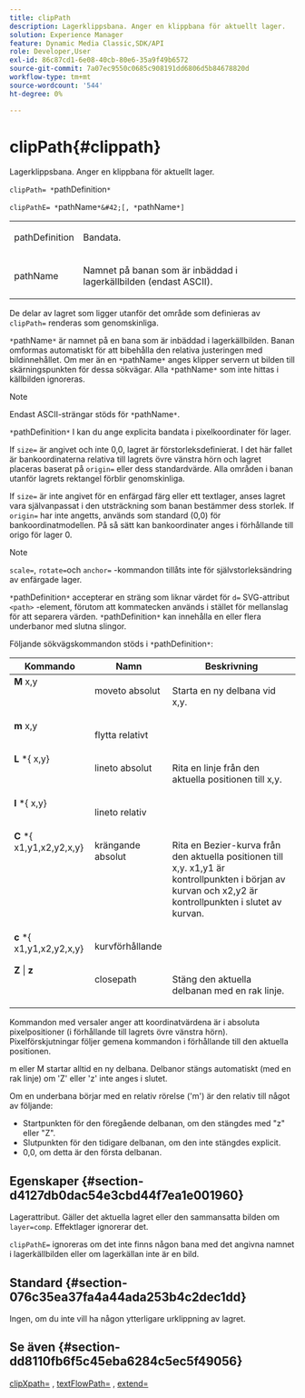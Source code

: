 ```yaml
---
title: clipPath
description: Lagerklippsbana. Anger en klippbana för aktuellt lager.
solution: Experience Manager
feature: Dynamic Media Classic,SDK/API
role: Developer,User
exl-id: 86c87cd1-6e08-40cb-80e6-35a9f49b6572
source-git-commit: 7a07ec9550c0685c908191dd6806d5b84678820d
workflow-type: tm+mt
source-wordcount: '544'
ht-degree: 0%

---
```


# clipPath{#clippath}

Lagerklippsbana. Anger en klippbana för aktuellt lager.

`clipPath= *`pathDefinition`*`

`clipPathE= *`pathName`*&#42;[, *`pathName`*]`

<table id="simpletable_275E2A5FAB804C6388BD110D2ACA3C82"> 
 <tr class="strow"> 
  <td class="stentry"> <p><span class="codeph"> <span class="varname"> pathDefinition</span> </span> </p> </td> 
  <td class="stentry"> <p>Bandata. </p></td> 
 </tr> 
 <tr class="strow"> 
  <td class="stentry"> <p><span class="codeph"> <span class="varname"> pathName</span></span> </p> </td> 
  <td class="stentry"> <p>Namnet på banan som är inbäddad i lagerkällbilden (endast ASCII). </p></td> 
 </tr> 
</table>

De delar av lagret som ligger utanför det område som definieras av `clipPath=` renderas som genomskinliga.

`*`pathName`*` är namnet på en bana som är inbäddad i lagerkällbilden. Banan omformas automatiskt för att bibehålla den relativa justeringen med bildinnehållet. Om mer än en `*`pathName`*` anges klipper servern ut bilden till skärningspunkten för dessa sökvägar. Alla `*`pathName`*` som inte hittas i källbilden ignoreras.

>[!NOTE]
>
>Endast ASCII-strängar stöds för `*`pathName`*`.

`*`pathDefinition`*` I kan du ange explicita bandata i pixelkoordinater för lager.

If `size=` är angivet och inte 0,0, lagret är förstorleksdefinierat. I det här fallet är bankoordinaterna relativa till lagrets övre vänstra hörn och lagret placeras baserat på `origin=` eller dess standardvärde. Alla områden i banan utanför lagrets rektangel förblir genomskinliga.

If `size=` är inte angivet för en enfärgad färg eller ett textlager, anses lagret vara självanpassat i den utsträckning som banan bestämmer dess storlek. If `origin=` har inte angetts, används som standard (0,0) för bankoordinatmodellen. På så sätt kan bankoordinater anges i förhållande till origo för lager 0.

>[!NOTE]
>
>`scale=`, `rotate=`och `anchor=` -kommandon tillåts inte för självstorleksändring av enfärgade lager.

`*`pathDefinition`*` accepterar en sträng som liknar värdet för `d=` SVG-attribut `<path>` -element, förutom att kommatecken används i stället för mellanslag för att separera värden. `*`pathDefinition`*` kan innehålla en eller flera underbanor med slutna slingor.

Följande sökvägskommandon stöds i `*`pathDefinition`*`:

<table id="table_A74DD7A48B1C417D9D4BA46BECEAB981"> 
 <thead> 
  <tr> 
   <th class="entry"> <b> Kommando</b> </th> 
   <th class="entry"> <b> Namn</b> </th> 
   <th class="entry"> <b> Beskrivning</b> </th> 
  </tr> 
 </thead>
 <tbody> 
  <tr valign="top"> 
   <td> <b> M</b> <span class="varname"> x,y</span> </td> 
   <td> <p> moveto absolut </p> </td> 
   <td> <p> Starta en ny delbana vid x,y. </p> </td> 
  </tr> 
  <tr valign="top"> 
   <td> <b> m</b> <span class="varname"> x,y</span> </td> 
   <td> <p> flytta relativt </p> </td> 
  </tr> 
  <tr valign="top"> 
   <td> <b> L</b> *{<span class="varname"> x,y</span>} </td> 
   <td> <p> lineto absolut </p> </td> 
   <td> <p> Rita en linje från den aktuella positionen till x,y. </p> </td> 
  </tr> 
  <tr valign="top"> 
   <td> <b> l</b> *{<span class="varname"> x,y</span>} </td> 
   <td> <p> lineto relativ </p> </td> 
  </tr> 
  <tr valign="top"> 
   <td> <b> C</b> *{<span class="varname"> x1,y1,x2,y2,x,y</span>} </td> 
   <td> <p> krängande absolut </p> </td> 
   <td> <p> Rita en Bezier-kurva från den aktuella positionen till x,y. x1,y1 är kontrollpunkten i början av kurvan och x2,y2 är kontrollpunkten i slutet av kurvan. </p> </td> 
  </tr> 
  <tr valign="top"> 
   <td> <b> c</b> *{<span class="varname"> x1,y1,x2,y2,x,y</span>} </td> 
   <td> <p> kurvförhållande </p> </td> 
  </tr> 
  <tr valign="top"> 
   <td> <b> Z</b> | <b>z</b> </td> 
   <td> <p> closepath </p> </td> 
   <td> <p> Stäng den aktuella delbanan med en rak linje. </p> </td> 
  </tr> 
 </tbody> 
</table>

Kommandon med versaler anger att koordinatvärdena är i absoluta pixelpositioner (i förhållande till lagrets övre vänstra hörn). Pixelförskjutningar följer gemena kommandon i förhållande till den aktuella positionen.

m eller M startar alltid en ny delbana. Delbanor stängs automatiskt (med en rak linje) om &#39;Z&#39; eller &#39;z&#39; inte anges i slutet.

Om en underbana börjar med en relativ rörelse (&#39;m&#39;) är den relativ till något av följande:

* Startpunkten för den föregående delbanan, om den stängdes med &quot;z&quot; eller &quot;Z&quot;.
* Slutpunkten för den tidigare delbanan, om den inte stängdes explicit.
* 0,0, om detta är den första delbanan.

## Egenskaper {#section-d4127db0dac54e3cbd44f7ea1e001960}

Lagerattribut. Gäller det aktuella lagret eller den sammansatta bilden om `layer=comp`. Effektlager ignorerar det.

`clipPathE=` ignoreras om det inte finns någon bana med det angivna namnet i lagerkällbilden eller om lagerkällan inte är en bild.

## Standard {#section-076c35ea37fa4a44ada253b4c2dec1dd}

Ingen, om du inte vill ha någon ytterligare urklippning av lagret.

## Se även {#section-dd8110fb6f5c45eba6284c5ec5f49056}

[clipXpath=](../../../../../is-api/http-ref/image-serving-api-ref/c-http-protocol-reference/c-command-reference/r-clipxpath.md#reference-17e5e4da3e044943af8f963f58a45f53) , [textFlowPath=](../../../../../is-api/http-ref/image-serving-api-ref/c-http-protocol-reference/c-command-reference/r-textflowpath.md#reference-0b8d9493d71342f0b6a64a6d221584ef) , [extend=](../../../../../is-api/http-ref/image-serving-api-ref/c-http-protocol-reference/c-command-reference/r-extend.md#reference-7e9156beb285459d830e2d56782a74ac)
